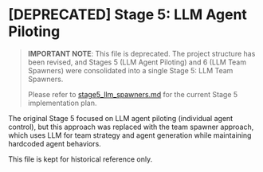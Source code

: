 # [DEPRECATED] Stage 5: LLM Agent Piloting

> **IMPORTANT NOTE**: This file is deprecated. The project structure has been revised, and Stages 5 (LLM Agent Piloting) and 6 (LLM Team Spawners) were consolidated into a single Stage 5: LLM Team Spawners.
>
> Please refer to [stage5_llm_spawners.md](./stage5_llm_spawners.md) for the current Stage 5 implementation plan.

The original Stage 5 focused on LLM agent piloting (individual agent control), but this approach was replaced with the team spawner approach, which uses LLM for team strategy and agent generation while maintaining hardcoded agent behaviors.

This file is kept for historical reference only.